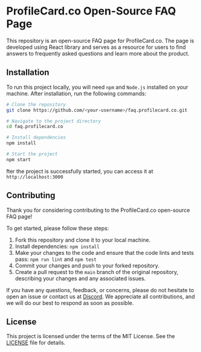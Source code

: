 # ProfileCard.co Open-Source FAQ Page

This repository is an open-source FAQ page for ProfileCard.co. The page is developed using React library and serves as a resource for users to find answers to frequently asked questions and learn more about the product.

## Installation

To run this project locally, you will need `npm` and `Node.js` installed on your machine. After installation, run the following commands:

```bash
# Clone the repository
git clone https://github.com/<your-username>/faq.profilecard.co.git

# Navigate to the project directory
cd faq.profilecard.co

# Install dependencies
npm install

# Start the project
npm start

```

fter the project is successfully started, you can access it at `http://localhost:3000`

## Contributing

Thank you for considering contributing to the ProfileCard.co open-source FAQ page! 

To get started, please follow these steps:

1. Fork this repository and clone it to your local machine.
2. Install dependencies: `npm install`
3. Make your changes to the code and ensure that the code lints and tests pass: `npm run lint` and `npm test`
4. Commit your changes and push to your forked repository.
5. Create a pull request to the `main` branch of the original repository, describing your changes and any associated issues.

If you have any questions, feedback, or concerns, please do not hesitate to open an issue or contact us at [Discord](https://www.discord.profilecard.co/). We appreciate all contributions, and we will do our best to respond as soon as possible.


## License

This project is licensed under the terms of the MIT License. See the [LICENSE](LICENSE) file for details.

